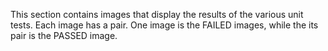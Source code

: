 This section contains images that display the results of the various unit tests. 
Each image has a pair. One image is the FAILED images, while the its pair 
is the PASSED image. 
